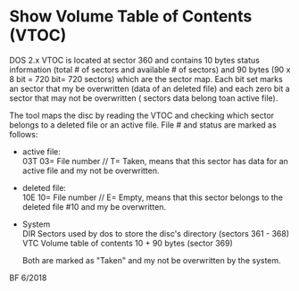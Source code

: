 Show Volume Table of Contents (VTOC)
====================================
DOS 2.x VTOC is located at sector 360 and contains 10 bytes status information (total # of sectors and
available # of sectors) and 90 bytes (90 x 8 bit = 720 bit= 720 sectors) which are the sector map. Each bit set marks an 
sector that my be overwritten (data of an deleted file) and each zero bit a sector that may not be overwritten (
sectors data belong toan active file).

The tool maps the disc by reading the VTOC and checking which sector belongs to a deleted file or an active file.
File # and status are marked as follows:

- active file:	   
       03T     03= File number // T= Taken, means that this sector has data for an active file and my not be overwritten.

- deleted file:	   
	10E	   10= File number // E= Empty, means that this sector belongs to the deleted file #10 and my be overwritten.

- System 	
	DIR	   Sectors used by dos to store the disc's directory (sectors 361 - 368)
	VTC	   Volume table of contents 10 + 90 bytes (sector 369)

	Both are marked as "Taken" and my not be overwritten by the system.

BF 6/2018